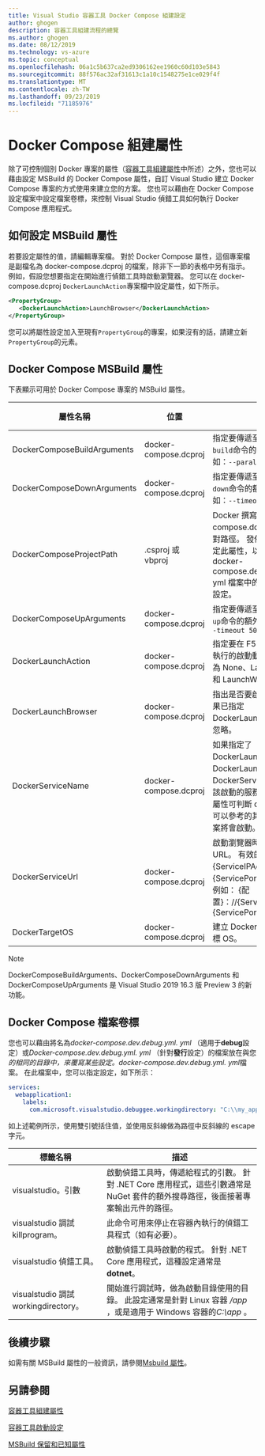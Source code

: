 ```yaml
---
title: Visual Studio 容器工具 Docker Compose 組建設定
author: ghogen
description: 容器工具組建流程的總覽
ms.author: ghogen
ms.date: 08/12/2019
ms.technology: vs-azure
ms.topic: conceptual
ms.openlocfilehash: 06a1c5b637ca2ed9306162ee1960c60d103e5843
ms.sourcegitcommit: 88f576ac32af31613c1a10c1548275e1ce029f4f
ms.translationtype: MT
ms.contentlocale: zh-TW
ms.lasthandoff: 09/23/2019
ms.locfileid: "71185976"
---
```

# <a name="docker-compose-build-properties"></a>Docker Compose 組建屬性

除了可控制個別 Docker 專案的屬性（[容器工具組建屬性](container-msbuild-properties.md)中所述）之外，您也可以藉由設定 MSBuild 的 Docker Compose 屬性，自訂 Visual Studio 建立 Docker Compose 專案的方式使用來建立您的方案。 您也可以藉由在 Docker Compose 設定檔案中設定檔案卷標，來控制 Visual Studio 偵錯工具如何執行 Docker Compose 應用程式。

## <a name="how-to-set-the-msbuild-properties"></a>如何設定 MSBuild 屬性

若要設定屬性的值，請編輯專案檔。 對於 Docker Compose 屬性，這個專案檔是副檔名為 docker-compose.dcproj 的檔案，除非下一節的表格中另有指示。 例如，假設您想要指定在開始進行偵錯工具時啟動瀏覽器。 您可以在 docker-compose.dcproj `DockerLaunchAction`專案檔中設定屬性，如下所示。

```xml
<PropertyGroup>
   <DockerLaunchAction>LaunchBrowser</DockerLaunchAction>
</PropertyGroup>
```

您可以將屬性設定加入至現有`PropertyGroup`的專案，如果沒有的話，請建立新`PropertyGroup`的元素。

## <a name="docker-compose-msbuild-properties"></a>Docker Compose MSBuild 屬性

下表顯示可用於 Docker Compose 專案的 MSBuild 屬性。

| 屬性名稱 | 位置 | 描述 | 預設值  |
|---------------|----------|-------------|----------------|
|DockerComposeBuildArguments|docker-compose.dcproj|指定要傳遞至`docker-compose build`命令的額外參數。 例如：`--parallel --pull` |
|DockerComposeDownArguments|docker-compose.dcproj|指定要傳遞至`docker-compose down`命令的額外參數。 例如：`--timeout 500`|-|  
|DockerComposeProjectPath|.csproj 或 vbproj|Docker 撰寫專案（docker-compose.dcproj）檔案的相對路徑。 發佈服務專案時設定此屬性，以尋找儲存在 docker-compose.dev.debug.yml. yml 檔案中的相關聯映射組建設定。|-|
|DockerComposeUpArguments|docker-compose.dcproj|指定要傳遞至`docker-compose up`命令的額外參數。 例如：`--timeout 500`|-|
|DockerLaunchAction| docker-compose.dcproj | 指定要在 F5 或 Ctrl + F5 上執行的啟動動作。  允許的值為 None、LaunchBrowser 和 LaunchWCFTestClient|None|
|DockerLaunchBrowser| docker-compose.dcproj | 指出是否要啟動瀏覽器。 如果已指定 DockerLaunchAction，則會忽略。 | False |
|DockerServiceName| docker-compose.dcproj|如果指定了 DockerLaunchAction 或 DockerLaunchBrowser，則 DockerServiceName 就是應該啟動的服務名稱。  使用此屬性可判斷 docker 撰寫檔案可以參考的其中一個可能的專案將會啟動。|-|
|DockerServiceUrl| docker-compose.dcproj | 啟動瀏覽器時要使用的 URL。  有效的取代權杖為 "{ServiceIPAddress}"、"{ServicePort}" 和 "{圖式}"。  例如： {配置}：//{ServiceIPAddress}： {ServicePort}|-|
|DockerTargetOS| docker-compose.dcproj | 建立 Docker 映射時使用的目標 OS。|-|

> [!NOTE]
> DockerComposeBuildArguments、DockerComposeDownArguments 和 DockerComposeUpArguments 是 Visual Studio 2019 16.3 版 Preview 3 的新功能。

## <a name="docker-compose-file-labels"></a>Docker Compose 檔案卷標

您也可以藉由將名為*docker-compose.dev.debug.yml. yml* （適用于**debug**設定）或*Docker-compose.dev.debug.yml. yml* （針對**發行**設定）的檔案放在與您*的相同的目錄中，來覆寫某些設定。docker-compose.dev.debug.yml. yml*檔案。  在此檔案中，您可以指定設定，如下所示：

```yml
services:
  webapplication1:
    labels:
      com.microsoft.visualstudio.debuggee.workingdirectory: "C:\\my_app_folder"
```

如上述範例所示，使用雙引號括住值，並使用反斜線做為路徑中反斜線的 escape 字元。

|標籤名稱|描述|
|----------|-----------|
|visualstudio。引數|啟動偵錯工具時，傳遞給程式的引數。 針對 .NET Core 應用程式，這些引數通常是 NuGet 套件的額外搜尋路徑，後面接著專案輸出元件的路徑。|
|visualstudio 調試 killprogram。|此命令可用來停止在容器內執行的偵錯工具程式（如有必要）。|
|visualstudio 偵錯工具。|啟動偵錯工具時啟動的程式。 針對 .NET Core 應用程式，這種設定通常是**dotnet**。|
|visualstudio 調試 workingdirectory。|開始進行調試時，做為啟動目錄使用的目錄。 此設定通常是針對 Linux 容器 */app* ，或是適用于 Windows 容器的*C:\app* 。|

## <a name="next-steps"></a>後續步驟

如需有關 MSBuild 屬性的一般資訊，請參閱[Msbuild 屬性](../msbuild/msbuild-properties.md)。

## <a name="see-also"></a>另請參閱

[容器工具組建屬性](container-msbuild-properties.md)

[容器工具啟動設定](container-launch-settings.md)

[MSBuild 保留和已知屬性](../msbuild/msbuild-reserved-and-well-known-properties.md)
